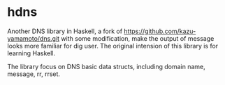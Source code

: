 hdns
====

Another DNS library in Haskell, a fork of https://github.com/kazu-yamamoto/dns.git with some modification,
make the output of message looks more familiar for dig user. The original intension of this library is for 
learning Haskell.

The library focus on DNS basic data structs, including domain name, message, rr, rrset. 

